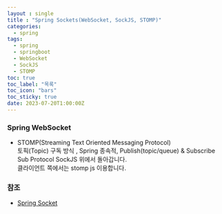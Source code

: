 ```yaml
---
layout : single
title : "Spring Sockets(WebSocket, SockJS, STOMP)"
categories:
  - spring
tags:
  - spring
  - springboot
  - WebSocket
  - SockJS
  - STOMP
toc: true
toc_label: "목록"
toc_icon: "bars"
toc_sticky: true
date: 2023-07-20T1:00:00Z
---
```


### Spring WebSocket 

- STOMP(Streaming Text Oriented Messaging Protocol)   
토픽(Topic) 구독 방식 , Spring 종속적, Publish(topic/queue) & Subscribe   
Sub Protocol SockJS 위에서 돌아갑니다.      
클라이언트 쪽에서는 stomp js 이용합니다. 


### 참조
- [Spring Socket](https://www.youtube.com/watch?v=gQyRxPjssWg&ab_channel=%40%EC%8B%9C%EC%BD%94-%EC%8B%9C%EB%8B%88%EC%96%B4%EC%BD%94%EB%94%A9)
